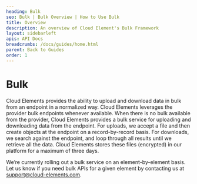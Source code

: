 ```yaml
---
heading: Bulk
seo: Bulk | Bulk Overview | How to Use Bulk
title: Overview
description: An overview of Cloud Element's Bulk Framework
layout: sidebarleft
apis: API Docs
breadcrumbs: /docs/guides/home.html
parent: Back to Guides
order: 1
---
```


# Bulk

Cloud Elements provides the ability to upload and download data in bulk from an endpoint in a normalized way. Cloud Elements leverages the provider bulk endpoints whenever available. When there is no bulk available from the provider, Cloud Elements provides a bulk service for uploading and downloading data from the endpoint. For uploads, we accept a file and then create objects at the endpoint on a record-by-record basis. For downloads, we search against the endpoint, and loop through all results until we retrieve all the data. Cloud Elements stores these files (encrypted) in our platform for a maximum of three days. 

We’re currently rolling out a bulk service on an element-by-element basis. Let us know if you need bulk APIs for a given element by contacting us at support@cloud-elements.com.